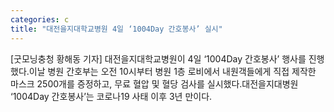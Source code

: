 ```yaml
---
categories: c
title: "대전을지대학교병원 4일 ‘1004Day 간호봉사’ 실시"
---
```

[굿모닝충청 황해동 기자] 대전을지대학교병원이 4일 ‘1004Day 간호봉사’ 행사를 진행했다.이날 병원 간호부는 오전 10시부터 병원 1층 로비에서 내원객들에게 직접 제작한 마스크 2500개를 증정하고, 무료 혈압 및 혈당 검사를 실시했다.대전을지대병원 ‘1004Day 간호봉사’는 코로나19 사태 이후 3년 만이다.